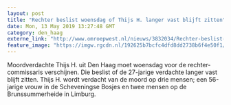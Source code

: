 ```yaml
---
layout: post
title: "Rechter beslist woensdag of Thijs H. langer vast blijft zitten"
date: Mon, 13 May 2019 13:27:48 GMT
category: den_haag
externe_link: "http://www.omroepwest.nl/nieuws/3832034/Rechter-beslist-woensdag-of-Thijs-H-langer-vast-blijft-zitten"
feature_image: "https://imgw.rgcdn.nl/192625b7bcfc4dfd8dd2738b6f4e50f1/opener/3830956.jpg"
---
```


Moordverdachte Thijs H. uit Den Haag moet woensdag voor de rechter-commissaris verschijnen. Die beslist of de 27-jarige verdachte langer vast blijft zitten. Thijs H. wordt verdacht van de moord op drie mensen; een 56-jarige vrouw in de Scheveningse Bosjes en twee mensen op de Brunssummerheide in Limburg.
